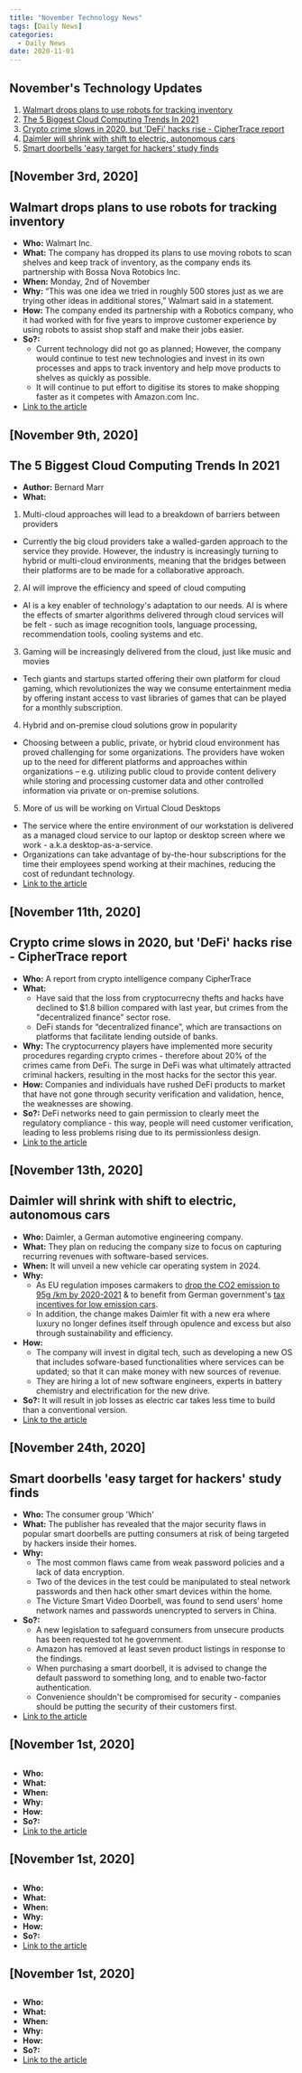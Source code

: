```yaml
---
title: "November Technology News"
tags: [Daily News]
categories:
  - Daily News
date: 2020-11-01
---
```


## **November's Technology Updates**

1. [Walmart drops plans to use robots for tracking inventory](#walmart-drops-plans-to-use-robots-for-tracking-inventory)   
2. [The 5 Biggest Cloud Computing Trends In 2021](#the-5-biggest-cloud-computing-trends-in-2021)   
3. [Crypto crime slows in 2020, but 'DeFi' hacks rise - CipherTrace report](#crypto-crime-slows-in-2020-but-defi-hacks-rise-cipher-trace-report)   
4. [Daimler will shrink with shift to electric, autonomous cars](#daimler-will-shrink-with-shift-to-electric-autonomous-cars)   
5. [Smart doorbells 'easy target for hackers' study finds](#smart-doorbells-easy-target-for-hackers-study-finds)  



## [November 3rd, 2020]

##  Walmart drops plans to use robots for tracking inventory
- **Who:**  Walmart Inc.
- **What:**  The company has dropped its plans to use moving robots to scan shelves and keep track of inventory, as the company ends its partnership with Bossa Nova Rotobics Inc.
- **When:**  Monday, 2nd of November
- **Why:**  “This was one idea we tried in roughly 500 stores just as we are trying other ideas in additional stores,” Walmart said in a statement.
- **How:**  The company ended its partnership with a Robotics company, who it had worked with for five years to improve customer experience by using robots to assist shop staff and make their jobs easier.
- **So?:**  
  - Current technology did not go as planned; However, the company would continue to test new technologies and invest in its own processes and apps to track inventory and help move products to shelves as quickly as possible.
  - It will continue to put effort to digitise its stores to make shopping faster as it competes with Amazon.com Inc.
- [Link to the article](https://www.reuters.com/article/us-walmart-robots/walmart-drops-plans-to-use-robots-for-tracking-inventory-idUSKBN27I2MU)


## [November 9th, 2020]

##  The 5 Biggest Cloud Computing Trends In 2021
- **Author:**  Bernard Marr
- **What:**
1. Multi-cloud approaches will lead to a breakdown of barriers between providers
  - Currently the big cloud providers take a walled-garden approach to the service they provide. However, the industry is increasingly turning to hybrid or multi-cloud environments, meaning that the bridges between their platforms are to be made for a collaborative approach.

2. AI will improve the efficiency and speed of cloud computing
  - AI is a key enabler of technology's adaptation to our needs. AI is where the effects of smarter algorithms delivered through cloud services will be felt - such as image recognition tools, language processing, recommendation tools, cooling systems and etc.

3. Gaming will be increasingly delivered from the cloud, just like music and movies
  - Tech giants and startups started offering their own platform for cloud gaming, which revolutionizes the way we consume entertainment media by offering instant access to vast libraries of games that can be played for a monthly subscription.  

4. Hybrid and on-premise cloud solutions grow in popularity
  - Choosing between a public, private, or hybrid cloud environment has proved challenging for some organizations. The providers have woken up to the need for different platforms and approaches within organizations – e.g. utilizing public cloud to provide content delivery while storing and processing customer data and other controlled information via private or on-premise solutions.

5. More of us will be working on Virtual Cloud Desktops
  - The service where the entire environment of our workstation is delivered as a managed cloud service to our laptop or desktop screen where we work - a.k.a desktop-as-a-service.
  - Organizations can take advantage of by-the-hour subscriptions for the time their employees spend working at their machines, reducing the cost of redundant technology.
- [Link to the article](https://www.forbes.com/sites/bernardmarr/2020/11/02/the-5-biggest-cloud-computing-trends-in-2021/?sh=64c0241512d9)


## [November 11th, 2020]

##  Crypto crime slows in 2020, but 'DeFi' hacks rise - CipherTrace report
- **Who:**  A report from crypto intelligence company CipherTrace
- **What:**  
  - Have said that the loss from cryptocurrecny thefts and hacks have declined to $1.8 billion compared with last year, but crimes from the "decentralized finance" sector rose.
  -  DeFi stands for “decentralized finance”, which are transactions on platforms that facilitate lending outside of banks.
- **Why:**  The cryptocurrency players have implemented more security procedures regarding crypto crimes - therefore about 20% of the crimes came from DeFi. The surge in DeFi was what ultimately attracted criminal hackers, resulting in the most hacks for the sector this year.
- **How:**  Companies and individuals have rushed DeFi products to market that have not gone through security verification and validation, hence, the weaknesses are showing.
- **So?:**  DeFi networks need to gain permission to clearly meet the regulatory compliance - this way, people will need customer verification, leading to less problems rising due to its permissionless design.
- [Link to the article](https://www.reuters.com/article/us-crypto-currencies-crime/crypto-crime-slows-in-2020-but-defi-hacks-rise-ciphertrace-report-idUSKBN27Q29N)



## [November 13th, 2020]

##  Daimler will shrink with shift to electric, autonomous cars
- **Who:**  Daimler, a German automotive engineering company.
- **What:**  They plan on reducing the company size to focus on capturing recurring revenues with software-based services.
- **When:**  It will unveil a new vehicle car operating system in 2024.
- **Why:**  
  - As EU regulation imposes carmakers to [drop the CO2 emission to 95g /km by 2020-2021](https://www.brusselstimes.com/news/eu-affairs/60725/car-makers-turn-electric-as-european-regulations-kick-in/) & to benefit from German government's [tax incentives for low emission cars](https://www.cleanenergywire.org/news/new-cars-germany-becoming-greener-not-green-enough).
  - In addition, the change makes Daimler fit with a new era where luxury no longer defines itself through opulence and excess but also through sustainability and efficiency.
- **How:**  
  - The company will invest in digital tech, such as developing a new OS that includes sofware-based functionalities where services can be updated; so that it can make money with new sources of revenue.
  - They are hiring a lot of new software engineers, experts in battery chemistry and electrification for the new drive.
- **So?:**  It will result in job losses as electric car takes less time to build than a conventional version.
- [Link to the article](https://www.reuters.com/article/idUSKBN27S2QA)



## [November 24th, 2020]

## Smart doorbells 'easy target for hackers' study finds
- **Who:**  The consumer group 'Which'
- **What:**  The publisher has revealed that the major security flaws in popular smart doorbells are putting consumers at risk of being targeted by hackers inside their homes.
- **Why:**  
  - The most common flaws came from weak password policies and a lack of data encryption.
  - Two of the devices in the test could be manipulated to steal network passwords and then hack other smart devices within the home.
  - The Victure Smart Video Doorbell, was found to send users' home network names and passwords unencrypted to servers in China.
- **So?:**  
  - A new legislation to safeguard consumers from unsecure products has been requested tot he government.
  - Amazon has removed at least seven product listings in response to the findings.
  - When purchasing a smart doorbell, it is advised to change the default password to something long, and to enable two-factor authentication.
  - Convenience shouldn't be compromised for security - companies should be putting the security of their customers first.
- [Link to the article](https://www.bbc.com/news/technology-55044568)


## [November 1st, 2020]

##  
- **Who:**  
- **What:**  
- **When:**  
- **Why:**  
- **How:**  
- **So?:**  
- [Link to the article]()


## [November 1st, 2020]

##  
- **Who:**  
- **What:**  
- **When:**  
- **Why:**  
- **How:**  
- **So?:**  
- [Link to the article]()


## [November 1st, 2020]

##  
- **Who:**  
- **What:**  
- **When:**  
- **Why:**  
- **How:**  
- **So?:**  
- [Link to the article]()
